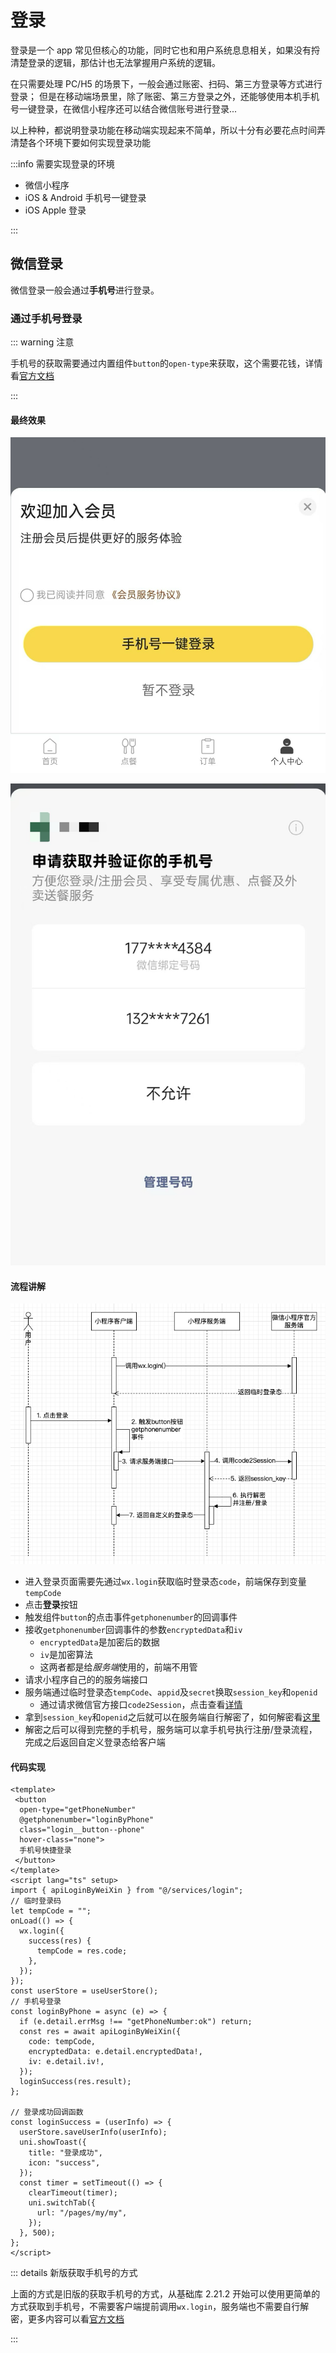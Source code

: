 # 登录

登录是一个 app 常见但核心的功能，同时它也和用户系统息息相关，如果没有捋清楚登录的逻辑，那估计也无法掌握用户系统的逻辑。

在只需要处理 PC/H5 的场景下，一般会通过账密、扫码、第三方登录等方式进行登录；
但是在移动端场景里，除了账密、第三方登录之外，还能够使用本机手机号一键登录，在微信小程序还可以结合微信账号进行登录...

以上种种，都说明登录功能在移动端实现起来不简单，所以十分有必要花点时间弄清楚各个环境下要如何实现登录功能

:::info 需要实现登录的环境

- 微信小程序
- iOS & Android 手机号一键登录
- iOS Apple 登录

:::

## 微信登录

微信登录一般会通过**手机号**进行登录。

### 通过手机号登录

::: warning 注意

手机号的获取需要通过内置组件`button`的`open-type`来获取，这个需要花钱，详情看[官方文档](https://developers.weixin.qq.com/miniprogram/dev/framework/open-ability/getPhoneNumber.html)

:::

#### 最终效果

![触发登录](../../image/WechatIMG662.jpg)

![手机号登录](../../image/WechatIMG664.jpg)

#### 流程讲解

![微信小程序-通过手机号登录](../../image/WechatIMG665.jpg)

- 进入登录页面需要先通过`wx.login`获取临时登录态`code`，前端保存到变量`tempCode`
- 点击**登录**按钮
- 触发组件`button`的点击事件`getphonenumber`的回调事件
- 接收`getphonenumber`回调事件的参数`encryptedData`和`iv`
  - `encryptedData`是加密后的数据
  - `iv`是加密算法
  - 这两者都是给*服务端*使用的，前端不用管
- 请求小程序自己的的服务端接口
- 服务端通过临时登录态`tempCode`、`appid`及`secret`换取`session_key`和`openid`
  - 通过请求微信官方接口`code2Session`，点击查看[详情](https://developers.weixin.qq.com/miniprogram/dev/OpenApiDoc/user-login/code2Session.html)
- 拿到`session_key`和`openid`之后就可以在服务端自行解密了，如何解密看[这里](https://developers.weixin.qq.com/miniprogram/dev/framework/open-ability/signature.html)
- 解密之后可以得到完整的手机号，服务端可以拿手机号执行注册/登录流程，完成之后返回自定义登录态给客户端

#### 代码实现

```vue{3-4,15-19,23-31}
<template>
 <button
  open-type="getPhoneNumber"
  @getphonenumber="loginByPhone"
  class="login__button--phone"
  hover-class="none">
  手机号快捷登录
 </button>
</template>
<script lang="ts" setup>
import { apiLoginByWeiXin } from "@/services/login";
// 临时登录码
let tempCode = "";
onLoad(() => {
  wx.login({
    success(res) {
      tempCode = res.code;
    },
  });
});
const userStore = useUserStore();
// 手机号登录
const loginByPhone = async (e) => {
  if (e.detail.errMsg !== "getPhoneNumber:ok") return;
  const res = await apiLoginByWeiXin({
    code: tempCode,
    encryptedData: e.detail.encryptedData!,
    iv: e.detail.iv!,
  });
  loginSuccess(res.result);
};

// 登录成功回调函数
const loginSuccess = (userInfo) => {
  userStore.saveUserInfo(userInfo);
  uni.showToast({
    title: "登录成功",
    icon: "success",
  });
  const timer = setTimeout(() => {
    clearTimeout(timer);
    uni.switchTab({
      url: "/pages/my/my",
    });
  }, 500);
};
</script>
```

::: details 新版获取手机号的方式

上面的方式是旧版的获取手机号的方式，从基础库 2.21.2 开始可以使用更简单的方式获取到手机号，不需要客户端提前调用`wx.login`，服务端也不需要自行解密，更多内容可以看[官方文档](https://developers.weixin.qq.com/miniprogram/dev/framework/open-ability/getPhoneNumber.html)

:::
